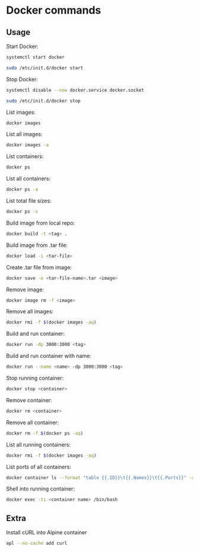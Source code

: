 # Docker commands

## Usage

Start Docker:
```bash
systemctl start docker
```
```bash
sudo /etc/init.d/docker start
```

Stop Docker:
```bash
systemctl disable --now docker.service docker.socket
```
```bash
sudo /etc/init.d/docker stop
```

List images:
```bash
docker images
```

List all images:
```bash
docker images -a
```

List containers:
```bash
docker ps
```

List all containers:
```bash
docker ps -a
```

List total file sizes:
```bash
docker ps -s
```

Build image from local repo:
```bash
docker build -t <tag> .
```

Build image from .tar file:
```bash
docker load -i <tar-file>
```

Create .tar file from image:
```bash
docker save -o <tar-file-name>.tar <image>
```

Remove image:
```bash
docker image rm -f <image>
```

Remove all images:
```bash
docker rmi -f $(docker images -aq)
```

Build and run container:
```bash
docker run -dp 3000:3000 <tag>
```

Build and run container with name:
```bash
docker run --name <name> -dp 3000:3000 <tag>
```

Stop running container:
```bash
docker stop <container>
```

Remove container:
```bash
docker rm <container>
```

Remove all container:
```bash
docker rm -f $(docker ps -aq)
```

List all running containers:
```bash
docker rmi -f $(docker images -aq)
```

List ports of all containers:
```bash
docker container ls --format "table {{.ID}}\t{{.Names}}\t{{.Ports}}" -a
```

Shell into running container:
```bash
docker exec -ti <container name> /bin/bash
```

## Extra

Install cURL into Alpine container
```sh
apl --no-cache add curl
```
